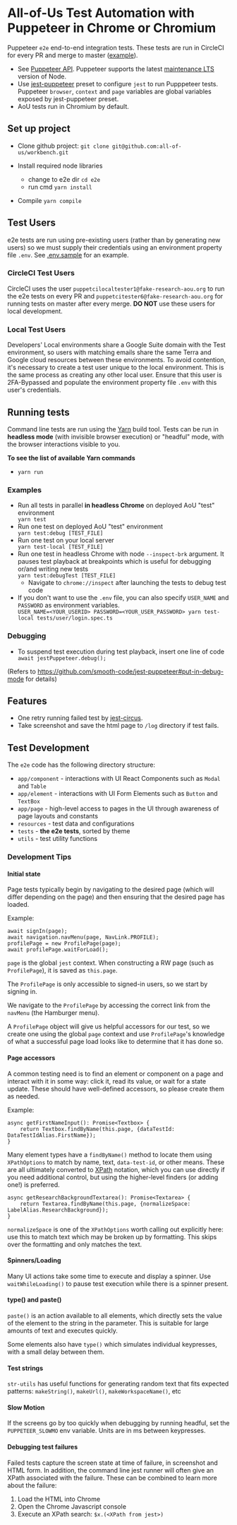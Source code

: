 # All-of-Us Test Automation with Puppeteer in Chrome or Chromium

Puppeteer `e2e` end-to-end integration tests. These tests are run in CircleCI
for every PR and merge to master ([example](https://app.circleci.com/pipelines/github/all-of-us/workbench/4074/workflows/ca636d7c-8c11-463e-bfdc-39ea63b6df52/jobs/100294)).

- See [Puppeteer API](https://github.com/puppeteer/puppeteer/blob/v5.0.0/docs/api.md). Puppeteer supports the latest [maintenance LTS](https://github.com/nodejs/Release#release-schedule) version of Node.
- Use [jest-puppeteer](https://github.com/smooth-code/jest-puppeteer) preset to configure `jest` to run Pupppeteer tests.
  Puppeteer `browser`, `context` and `page` variables are global variables exposed by jest-puppeteer preset.
- AoU tests run in Chromium by default.

## Set up project

- Clone github project: `git clone git@github.com:all-of-us/workbench.git`

- Install required node libraries
  - change to e2e dir `cd e2e`
  - run cmd `yarn install`
- Compile `yarn compile`

## Test Users

e2e tests are run using pre-existing users (rather than by generating new users)
so we must supply their credentials using an environment property file `.env`. See [.env.sample](.env.sample) for an example.

### CircleCI Test Users

CircleCI uses the user `puppetcilocaltester1@fake-research-aou.org` to run the e2e tests on every PR and
`puppetcitester6@fake-research-aou.org` for running tests on master after every merge. **DO NOT**
use these users for local development.

### Local Test Users

Developers' Local environments share a Google Suite domain with the Test environment,
so users with matching emails share the same Terra and Google cloud resources between these
environments. To avoid contention, it's necessary to create a test user unique to the local
environment. This is the same process as creating any other local user. Ensure that this
user is 2FA-Bypassed and populate the environment property file `.env` with this user's credentials.

## Running tests

Command line tests are run using the [Yarn](https://classic.yarnpkg.com/en/) build tool. Tests can be run in
**headless mode** (with invisible browser execution) or "headful" mode, with the browser
interactions visible to you.

**To see the list of available Yarn commands**

- `yarn run`

### Examples

- Run all tests in parallel **in headless Chrome** on deployed AoU "test" environment <div class="text-blue">`yarn test`</div>
- Run one test on deployed AoU "test" environment <div class="text-blue">`yarn test:debug [TEST_FILE]` </div>
- Run one test on your local server <div class="text-blue">`yarn test-local [TEST_FILE]` </div>
- Run one test in headless Chrome with node `--inspect-brk` argument. It pauses test playback at breakpoints which is useful for debugging or/and writing new tests <div class="text-blue">`yarn test:debugTest [TEST_FILE]` </div>
  - Navigate to `chrome://inspect` after launching the tests to debug test code
- If you don't want to use the `.env` file, you can also specify `USER_NAME` and `PASSWORD` as environment variables. <div class="text-blue">`USER_NAME=<YOUR_USERID> PASSWORD=<YOUR_USER_PASSWORD> yarn test-local tests/user/login.spec.ts`</div>

### Debugging

- To suspend test execution during test playback, insert one line of code <div class="text-blue">`await jestPuppeteer.debug();`</div>

(Refers to https://github.com/smooth-code/jest-puppeteer#put-in-debug-mode for details)

## Features

- One retry running failed test by [jest-circus](https://github.com/facebook/jest/blob/f45d1c939cbf55a71dbfdfc316d2be62b590197f/docs/JestObjectAPI.md#jestretrytimes).
- Take screenshot and save the html page to `/log` directory if test fails.

## Test Development

The `e2e` code has the following directory structure:

- `app/component` - interactions with UI React Components such as `Modal` and `Table`
- `app/element` - interactions with UI Form Elements such as `Button` and `TextBox`
- `app/page` - high-level access to pages in the UI through awareness of page layouts and constants
- `resources` - test data and configurations
- `tests` - **the e2e tests**, sorted by theme
- `utils` - test utility functions

### Development Tips

#### Initial state

Page tests typically begin by navigating to the desired page (which will differ depending
on the page) and then ensuring that the desired page has loaded.

Example:

```
await signIn(page);
await navigation.navMenu(page, NavLink.PROFILE);
profilePage = new ProfilePage(page);
await profilePage.waitForLoad();
```

`page` is the global `jest` context. When constructing a RW page (such as `ProfilePage`), it is
saved as `this.page`.

The `ProfilePage` is only accessible to signed-in users, so we start by signing in.

We navigate to the `ProfilePage` by accessing the correct link from the `navMenu` (the Hamburger menu).

A `ProfilePage` object will give us helpful accessors for our test, so we create one using the global `page` context
and use `ProfilePage`'s knowledge of what a successful page load looks like to determine that it has done so.

#### Page accessors

A common testing need is to find an element or component on a page and interact with it in some way:
click it, read its value, or wait for a state update. These should have well-defined accessors, so please create
them as needed.

Example:

```
async getFirstNameInput(): Promise<Textbox> {
    return Textbox.findByName(this.page, {dataTestId: DataTestIdAlias.FirstName});
}
```

Many element types have a `findByName()` method to locate them using `XPathOptions` to match by name,
text, `data-test-id`, or other means. These are all ultimately converted to [XPath](https://www.w3schools.com/xml/xpath_syntax.asp) notation,
which you can use directly if you need additional control, but using the higher-level finders (or adding one!) is preferred.

```
async getResearchBackgroundTextarea(): Promise<Textarea> {
    return Textarea.findByName(this.page, {normalizeSpace: LabelAlias.ResearchBackground});
}
```

`normalizeSpace` is one of the `XPathOptions` worth calling out explicitly here: use this to match text
which may be broken up by formatting. This skips over the formatting and only matches the text.

#### Spinners/Loading

Many UI actions take some time to execute and display a spinner. Use `waitWhileLoading()` to
pause test execution while there is a spinner present.

#### type() and paste()

`paste()` is an action available to all elements, which directly sets the value of the element
to the string in the parameter. This is suitable for large amounts of text and executes quickly.

Some elements also have `type()` which simulates individual keypresses, with a small delay between
them.

#### Test strings

`str-utils` has useful functions for generating random text that fits expected patterns: `makeString()`,
`makeUrl()`, `makeWorkspaceName()`, etc

#### Slow Motion

If the screens go by too quickly when debugging by running headful, set the `PUPPETEER_SLOWMO` env variable. Units
are in ms between keypresses.

#### Debugging test failures

Failed tests capture the screen state at time of failure, in screenshot and HTML form. In addition,
the command line jest runner will often give an XPath associated with the failure. These
can be combined to learn more about the failure:

1. Load the HTML into Chrome
2. Open the Chrome Javascript console
3. Execute an XPath search: `$x.(<XPath from jest>)`
